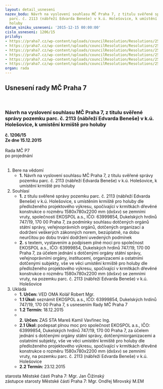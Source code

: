 ```yaml
---
layout: detail_usneseni
nazev_bodu: Návrh na vyslovení souhlasu MČ Praha 7, z titulu svěřené správy pozemku
  parc. č. 2113 (nábřeží Edvarda Beneše) v k.ú. Holešovice, k umístění krmiště pro
  holuby
datum_vzniku_usneseni: '2015-12-15 00:00:00'
cislo_usneseni: 1206/15
prilohy:
- https://praha7.cz/wp-content/uploads/councilResolution/Resolutions/25643/81-15-priloha_01_holubikorec.doc
- https://praha7.cz/wp-content/uploads/councilResolution/Resolutions/25643/81-15-priloha_02_holubikorec.pdf
- https://praha7.cz/wp-content/uploads/councilResolution/Resolutions/25643/81-15-priloha_03_holubikorec.pdf
- https://praha7.cz/wp-content/uploads/councilResolution/Resolutions/25643/81-15-priloha_04_holubikorec.pdf
- https://praha7.cz/wp-content/uploads/councilResolution/Resolutions/25643/81-15-priloha_05_holubikorec.doc
- https://praha7.cz/wp-content/uploads/councilResolution/Resolutions/25643/81-15-priloha_06_holubikorec.pdf
organ: rada
---
```

<div id="ucUsn_pList" class="usn">
	<span><h2>Usnesení rady MČ Praha 7 </h2>
<br></span><div class="standBody">
<span><h3>Návrh na vyslovení souhlasu MČ Praha 7, z titulu svěřené správy pozemku parc. č. 2113 (nábřeží Edvarda Beneše) v k.ú. Holešovice, k umístění krmiště pro holuby</h3></span><div class="center">
		<strong>č. 1206/15</strong><br>
	</div>
<div class="center">
		<strong>Ze dne 15.12.2015</strong><br><br>
	</div>Rada MČ P7<br> po projednání<br><br><ol>
<li>Bere na vědomí<ul><li>
<strong>1.</strong> Návrh na vyslovení souhlasu MČ Praha 7, z titulu svěřené správy pozemku parc. č. 2113 (nábřeží Edvarda Beneše) v k.ú. Holešovice, k umístění krmiště pro holuby</li></ul>
</li>
<li>Souhlasí<ul>
<li>
<strong>1.</strong> z titulu svěřené správy pozemku parc. č. 2113 (nábřeží Edvarda Beneše) v k.ú. Holešovice, s umístěním krmiště pro holuby dle předloženého projektového výkresu, spočívající v krmítkách dřevěné konstrukce o rozměru 1580x780x2200 mm (dxšxv) se zemními vruty, společností EKOSPOL a.s., IČO: 63999854, Dukelských hrdinů 747/19, 170 00 Praha 7, za podmínky souhlasu dotčených orgánů státní správy, veřejnoprávních orgánů, dotčených organizací a dodržení veškerých zákonných norem, bezúplatně, na dobu neurčitou po dobu trvání dodržení uvedených podmínek</li>
<li>
<strong>2.</strong> s textem, vystavením a podpisem plné moci pro společnost EKOSPOL a.s., IČO: 63999854, Dukelských hrdinů 747/19, 170 00 Praha 7, za účelem jednání s dotčenými orgány státní správy, veřejnoprávními orgány, institucemi, organizacemi a ostatními dotčenými subjekty, vše ve věci umístění krmiště pro holuby dle předloženého projektového výkresu, spočívající v krmítkách dřevěné konstrukce o rozměru 1580x780x2200 mm (dxšxv) se zemními vruty, na pozemku parc. č. 2113 (nábřeží Edvarda Beneše) v k.ú. Holešovice    </li>
</ul>
</li>
<li>Ukládá<ul>
<li>
<strong>1. Určen: </strong>VED OMA Kolář Robert Mgr.</li>
<li>
<strong>1.1 Úkol: </strong>seznámit EKOSPOL a.s., IČO: 63999854, Dukelských hrdinů 747/19, 170 00 Praha 7, s usnesením Rady MČ Praha 7</li>
<li>
<strong>1.2 Termín: </strong>18.12.2015</li>
<li>
<strong><br>2. Určen: </strong>ZAS STA Mareš Kamil Vavřinec Ing.</li>
<li>
<strong>2.1 Úkol: </strong>podepsat plnou moc pro společnost EKOSPOL a.s., IČO: 63999854, Dukelských hrdinů 747/19, 170 00 Praha 7, za účelem jednání s dotčenými orgány státní správy, dotčenýmiorganizacemi a ostatními subjekty, vše ve věci umístění krmiště pro holuby dle předloženého projektového výkresu, spočívající v krmítkách dřevěné konstrukce o rozměru 1580x780x2200 mm (dxšxv) se zemními vruty, na pozemku parc. č. 2113 (nábřeží Edvarda Beneše) v k.ú. Holešovice</li>
<li>
<strong>2.2 Termín: </strong>23.12.2015</li>
</ul>
</li>
</ol>starosta Městské části Praha 7: Mgr. Jan Čižinský<br>zástupce starosty Městské části Praha 7: Mgr. Ondřej Mirovský M.EM 
</div>
</div>